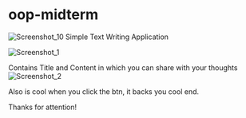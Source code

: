 # oop-midterm

![Screenshot_10](https://user-images.githubusercontent.com/73224995/141834997-b8536944-0254-4bb7-86e1-ac59904b278c.png)
Simple Text Writing Application

![Screenshot_1](https://user-images.githubusercontent.com/73224995/141834979-2907aaf6-c147-46c5-8419-4ed17cad7a88.png)

Contains Title and Content in which you can share with your thoughts
![Screenshot_2](https://user-images.githubusercontent.com/73224995/141834990-59c68f18-7bbd-4aeb-9440-4e1e4dcff90c.png)

Also is cool when you click the btn, it backs you cool end.

Thanks for attention!



